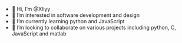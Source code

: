 - 👋 Hi, I’m @Xliyy
- 👀 I’m interested in software development and design 
- 🌱 I’m currently learning python and JavaScript 
- 💞️ I’m looking to collaborate on various projects including python, C, JavaScript and matlab

<!---
Xliyy/Xliyy is a ✨ special ✨ repository because its `README.md` (this file) appears on your GitHub profile.
You can click the Preview link to take a look at your changes.
--->
